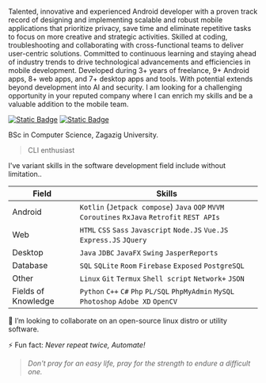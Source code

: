 Talented, innovative and experienced Android developer with a proven track record of designing and implementing scalable and robust mobile applications that prioritize privacy, save time and eliminate repetitive tasks to focus on more creative and strategic activities. Skilled at coding, troubleshooting and collaborating with cross-functional teams to deliver user-centric solutions. Committed to continuous learning and staying ahead of industry trends to drive technological advancements and efficiencies in mobile development. Developed during 3+ years of freelance, 9+ Android apps, 8+ web apps, and 7+ desktop apps and tools. With potential extends beyond development into AI and security. I am looking for a challenging opportunity in your reputed company where I can enrich my skills and be a valuable addition to the mobile team.

[![Static Badge](https://img.shields.io/badge/Resume-Android-25C2A0)](https://flowcv.com/resume/2qmeanrs3w)
[![Static Badge](https://img.shields.io/badge/Personal-website-fe7)](https://ammaryasserallaithy.github.io)

BSc in Computer Science, Zagazig University.

> CLI enthusiast

<!-- 🤔 I’m looking for **Android Developer** vacancy, here's my -->

<!-- 🌱 I’m currently studying [Google Africa Developer Scholarship (GADS)](https://app.pluralsight.com/profile/ammar-yasser-e7) offered by **Google** and **Andela** at Pluralsight. -->

<!-- 🔭 I’m currently working on my FOSS desktop app [BST Visualizer](https://github.com/AmmarYasserAllaiThy/BST-Visualizer) -->

I've variant skills in the software development field include without limitation..

| Field | Skills |
|-|-|
| Android | `Kotlin` (`Jetpack compose`) `Java` `OOP` `MVVM` `Coroutines` `RxJava` `Retrofit` `REST APIs` |
| Web | `HTML` `CSS` `Sass` `Javascript` `Node.JS` `Vue.JS` `Express.JS` `JQuery` |
| Desktop | `Java` `JDBC` `JavaFX` `Swing` `JasperReports` |
| Database | `SQL` `SQLite` `Room` `Firebase` `Exposed` `PostgreSQL` |
| Other | `Linux` `Git` `Termux` `Shell script` `Network+` `JSON` |
| Fields of Knowledge | `Python` `C++` `C#` `Php` `PL/SQL` `PhpMyAdmin` `MySQL` `Photoshop` `Adobe XD` `OpenCV` |

👯 I’m looking to collaborate on an open-source linux distro or utility software.

⚡ Fun fact: *Never repeat twice, Automate!*

> _Don't pray for an easy life, pray for the strength to endure a difficult one._
